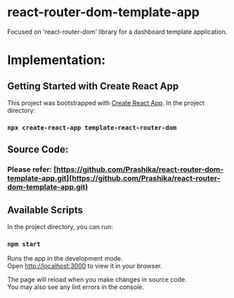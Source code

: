 # react-router-dom-template-app
Focused on 'react-router-dom' library for a dashboard template application.

# Implementation:

## Getting Started with Create React App

This project was bootstrapped with [Create React App](https://github.com/facebook/create-react-app).
In the project directory:

### `npx create-react-app template-react-router-dom`

## Source Code:
### Please refer: [https://github.com/Prashika/react-router-dom-template-app.git](https://github.com/Prashika/react-router-dom-template-app.git)

## Available Scripts

In the project directory, you can run:

### `npm start`

Runs the app in the development mode.\
Open [http://localhost:3000](http://localhost:3000) to view it in your browser.

The page will reload when you make changes in source code.\
You may also see any lint errors in the console.
